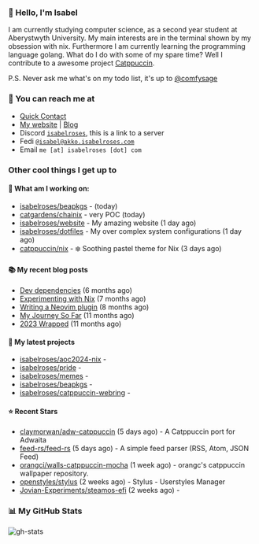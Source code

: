 ### 👋 Hello, I'm Isabel

I am currently studying computer science, as a second year student at Aberystwyth University. My main interests are in the terminal shown by my obsession with nix. Furthermore I am currently learning the programming language golang.
What do I do with some of my spare time? Well I contribute to a awesome project [Catppuccin](https://github.com/catppuccin/catppuccin).

P.S. Never ask me what's on my todo list, it's up to [@comfysage](https://github.com/comfysage)

### 📧 You can reach me at

* [Quick Contact](https://isabel.contact)
* [My website](https://isabelroses.com) | [Blog](https://isabelroses.com/blog)
* Discord [`isabelroses`](https://discord.gg/8RVhHeJH3x), this is a link to a server
* Fedi [`@isabel@akko.isabelroses.com`](https://akko.isabelroses.com/isabel)
* Email `me [at] isabelroses [dot] com`

### Other cool things I get up to

#### 👷 What am I working on:


- [isabelroses/beapkgs](https://github.com/isabelroses/beapkgs) -  (today)
- [catgardens/chainix](https://github.com/catgardens/chainix) - very POC (today)
- [isabelroses/website](https://github.com/isabelroses/website) - My amazing website (1 day ago)
- [isabelroses/dotfiles](https://github.com/isabelroses/dotfiles) - My over complex system configurations  (1 day ago)
- [catppuccin/nix](https://github.com/catppuccin/nix) - ❄️ Soothing pastel theme for Nix (3 days ago)

#### 📚 My recent blog posts

- [Dev dependencies](https://isabelroses.com/blog/nix-shells-8) (6 months ago)
- [Experimenting with Nix](https://isabelroses.com/blog/experimenting-with-nix-7) (7 months ago)
- [Writing a Neovim plugin](https://isabelroses.com/blog/writing-a-neovim-plugin-6) (8 months ago)
- [My Journey So Far](https://isabelroses.com/blog/my-journey-so-far-5) (11 months ago)
- [2023 Wrapped](https://isabelroses.com/blog/2023-wrapped-4) (11 months ago)

#### 🌱 My latest projects

- [isabelroses/aoc2024-nix](https://github.com/isabelroses/aoc2024-nix) - 
- [isabelroses/pride](https://github.com/isabelroses/pride) - 
- [isabelroses/memes](https://github.com/isabelroses/memes) - 
- [isabelroses/beapkgs](https://github.com/isabelroses/beapkgs) - 
- [isabelroses/catppuccin-webring](https://github.com/isabelroses/catppuccin-webring) - 

#### ⭐ Recent Stars

- [claymorwan/adw-catppuccin](https://github.com/claymorwan/adw-catppuccin) (5 days ago) - A Catppuccin port for Adwaita
- [feed-rs/feed-rs](https://github.com/feed-rs/feed-rs) (5 days ago) - A simple feed parser (RSS, Atom, JSON Feed)
- [orangci/walls-catppuccin-mocha](https://github.com/orangci/walls-catppuccin-mocha) (1 week ago) - orangc&#39;s catppuccin wallpaper repository.
- [openstyles/stylus](https://github.com/openstyles/stylus) (2 weeks ago) - Stylus - Userstyles Manager
- [Jovian-Experiments/steamos-efi](https://github.com/Jovian-Experiments/steamos-efi) (2 weeks ago) - 


### 📊 My GitHub Stats

![gh-stats](https://github-readme-stats-one-bice.vercel.app/api?username=isabelroses&include_all_commits=true&show_icons=true&bg_color=1e1e2e&text_color=cdd6f4&icon_color=cba6f7&title_color=94e2d5&border_color=313244&role=OWNER,ORGANIZATION_MEMBER)


